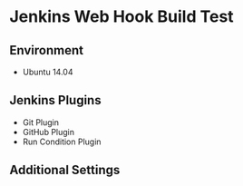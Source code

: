 # Jenkins Web Hook Build Test

## Environment

- Ubuntu 14.04

## Jenkins Plugins
- Git Plugin
- GitHub Plugin
- Run Condition Plugin

## Additional Settings

